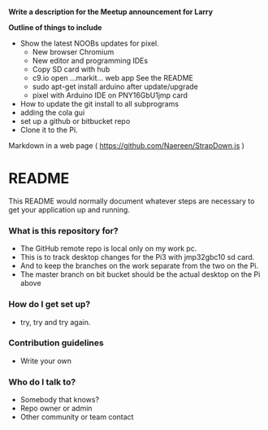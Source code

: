 **Write a description for the Meetup announcement for Larry**

**Outline of things to include**

* Show the latest NOOBs updates for pixel.
    * New browser Chromium
    * New editor and programming IDEs
    * Copy SD card with hub
    * c9.io open ...markit... web app  See the README
    * sudo apt-get install arduino after update/upgrade
    * pixel with Arduino IDE on PNY16GbU1jmp card
* How to update the git install to all subprograms
* adding the cola gui
* set up a github or bitbucket repo
* Clone it to the Pi.

Markdown in a web page ( https://github.com/Naereen/StrapDown.js )
# README #

This README would normally document whatever steps are necessary to get your application up and running.

### What is this repository for? ###

* The GitHub remote repo is local only on my work pc.  
* This is to track desktop changes for the Pi3 with jmp32gbc10 sd card.
* And to keep the branches on the work separate from the two on the Pi.
* The master branch on bit bucket should be the actual desktop on the Pi above

### How do I get set up? ###

* try, try and try again.

### Contribution guidelines ###

* Write your own

### Who do I talk to? ###
* Somebody that knows?
* Repo owner or admin
* Other community or team contact
